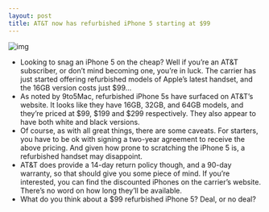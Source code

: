 ```yaml
---
layout: post
title: AT&T now has refurbished iPhone 5 starting at $99
---
```

![img](http://media.idownloadblog.com/wp-content/uploads/2012/11/refurbished-iphone-5.png)
* Looking to snag an iPhone 5 on the cheap? Well if you’re an AT&T subscriber, or don’t mind becoming one, you’re in luck. The carrier has just started offering refurbished models of Apple’s latest handset, and the 16GB version costs just $99…
* As noted by 9to5Mac, refurbished iPhone 5s have surfaced on AT&T’s website. It looks like they have 16GB, 32GB, and 64GB models, and they’re priced at $99, $199 and $299 respectively. They also appear to have both white and black versions.
* Of course, as with all great things, there are some caveats. For starters, you have to be ok with signing a two-year agreement to receive the above pricing. And given how prone to scratching the iPhone 5 is, a refurbished handset may disappoint.
* AT&T does provide a 14-day return policy though, and a 90-day warranty, so that should give you some piece of mind. If you’re interested, you can find the discounted iPhones on the carrier’s website. There’s no word on how long they’ll be available.
* What do you think about a $99 refurbished iPhone 5? Deal, or no deal?

